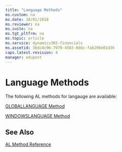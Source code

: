 ```yaml
---
title: "Language Methods"
ms.custom: na
ms.date: 10/01/2018
ms.reviewer: na
ms.suite: na
ms.tgt_pltfrm: na
ms.topic: article
ms.service: dynamics365-financials
ms.assetid: 3bdc4c96-7979-4583-8ddc-fab296e81d36
caps.latest.revision: 4
manager: edupont
---
```


 

# Language Methods
The following AL methods for langauge are available:  
  
[GLOBALLANGUAGE Method](devenv-GLOBALLANGUAGE-Method.md)  
  
[WINDOWSLANGUAGE Method](devenv-WINDOWSLANGUAGE-Method.md)

## See Also
[AL Method Reference](devenv-al-method-reference.md)  